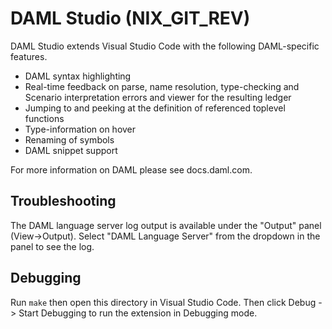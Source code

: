 # DAML Studio (__NIX_GIT_REV__)

DAML Studio extends Visual Studio Code with the following DAML-specific
features.

- DAML syntax highlighting
- Real-time feedback on parse, name resolution, type-checking and
  Scenario interpretation errors and viewer for the resulting ledger
- Jumping to and peeking at the definition of referenced toplevel functions
- Type-information on hover
- Renaming of symbols
- DAML snippet support

For more information on DAML please see docs.daml.com.

## Troubleshooting

The DAML language server log output is available under the "Output" panel (View->Output).
Select "DAML Language Server" from the dropdown in the panel to see the log.

## Debugging

Run `make` then open this directory in Visual Studio Code. Then click Debug -> Start Debugging to run the extension in Debugging mode.
